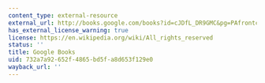 ```yaml
---
content_type: external-resource
external_url: http://books.google.com/books?id=cJDfL_DR9GMC&pg=PAfrontcover
has_external_license_warning: true
license: https://en.wikipedia.org/wiki/All_rights_reserved
status: ''
title: Google Books
uid: 732a7a92-652f-4865-bd5f-a8d653f129e0
wayback_url: ''
---
```

